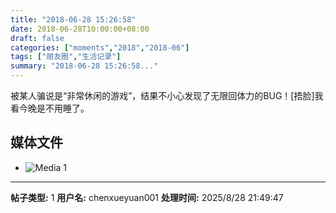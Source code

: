 ```yaml
---
title: "2018-06-28 15:26:58"
date: 2018-06-28T10:00:00+08:00
draft: false
categories: ["moments","2018","2018-06"]
tags: ["朋友圈","生活记录"]
summary: "2018-06-28 15:26:58..."
---
```


被某人骗说是“非常休闲的游戏”，结果不小心发现了无限回体力的BUG！[捂脸]我看今晚是不用睡了。

## 媒体文件

- ![Media 1](/Moments/photos/2018-06-28/201806281526580.jpg)

---

**帖子类型:** 1
**用户名:** chenxueyuan001
**处理时间:** 2025/8/28 21:49:47